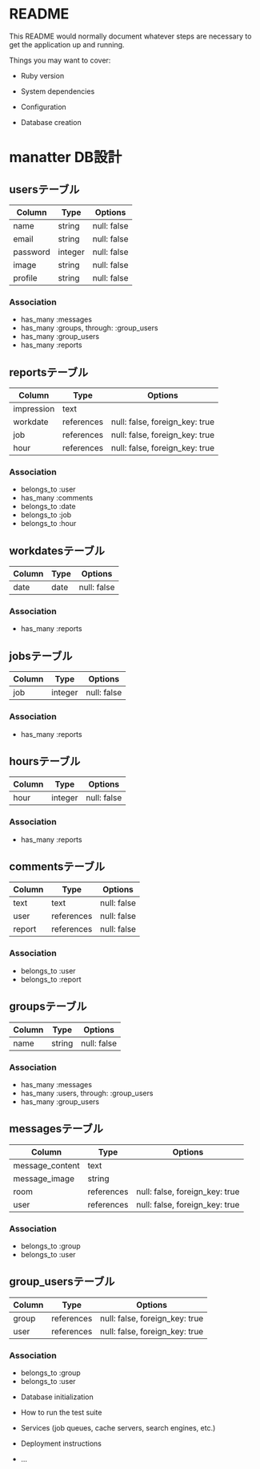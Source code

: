 # README

This README would normally document whatever steps are necessary to get the
application up and running.

Things you may want to cover:

* Ruby version

* System dependencies

* Configuration

* Database creation
# manatter DB設計

## usersテーブル
|Column|Type|Options|
|------|----|-------|
|name|string|null: false|
|email|string|null: false|
|password|integer|null: false|
|image|string|null: false|
|profile|string|null: false|
### Association
- has_many :messages
- has_many :groups, through: :group_users
- has_many :group_users
- has_many :reports

## reportsテーブル
|Column|Type|Options|
|------|----|-------|
|impression|text||
|workdate|references|null: false, foreign_key: true|
|job|references|null: false, foreign_key: true|
|hour|references|null: false, foreign_key: true|
### Association
- belongs_to :user
- has_many :comments
- belongs_to :date
- belongs_to :job
- belongs_to :hour

## workdatesテーブル
|Column|Type|Options|
|------|----|-------|
|date|date|null: false|
### Association
- has_many :reports

## jobsテーブル
|Column|Type|Options|
|------|----|-------|
|job|integer|null: false|
### Association
- has_many :reports

## hoursテーブル
|Column|Type|Options|
|------|----|-------|
|hour|integer|null: false|
### Association
- has_many :reports

## commentsテーブル
|Column|Type|Options|
|------|----|-------|
|text|text|null: false|
|user|references|null: false|
|report|references|null: false|
### Association
- belongs_to :user
- belongs_to :report

## groupsテーブル
|Column|Type|Options|
|------|----|-------|
|name|string|null: false|
### Association
- has_many :messages
- has_many :users, through: :group_users
- has_many :group_users

## messagesテーブル
|Column|Type|Options|
|------|----|-------|
|message_content|text||
|message_image|string||
|room|references|null: false, foreign_key: true|
|user|references|null: false, foreign_key: true|
### Association
- belongs_to :group
- belongs_to :user

## group_usersテーブル
|Column|Type|Options|
|------|----|-------|
|group|references|null: false, foreign_key: true|
|user|references|null: false, foreign_key: true|
### Association
- belongs_to :group
- belongs_to :user


* Database initialization

* How to run the test suite

* Services (job queues, cache servers, search engines, etc.)

* Deployment instructions

* ...
